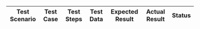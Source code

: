 | Test Scenario | Test Case | Test Steps | Test Data | Expected Result | Actual Result | Status |
| ------------- | --------- | ---------- | --------- | --------------- | ------------- | ------ |

